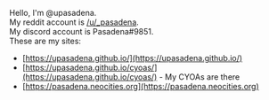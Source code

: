 Hello, I'm @upasadena.  
My reddit account is [/u/\_pasadena](https://old.reddit.com/user/_pasadena).  
My discord account is Pasadena#9851.  
These are my sites:  
* [https://upasadena.github.io/](https://upasadena.github.io/)
* [https://upasadena.github.io/cyoas/](https://upasadena.github.io/cyoas/) - My CYOAs are there
* [https://pasadena.neocities.org](https://pasadena.neocities.org)
